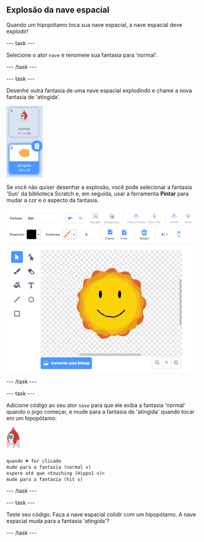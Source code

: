## Explosão da nave espacial

Quando um hipopótamo toca sua nave espacial, a nave espacial deve explodir!

\--- task \---

Selecione o ator `nave` e renomeie sua fantasia para 'normal'.

\--- /task \---

\--- task \---

Desenhe outra fantasia de uma nave espacial explodindo e chame a nova fantasia de 'atingida'.

![captura de tela](images/invaders-spaceship-costumes.png)

Se você não quiser desenhar a explosão, você pode selecionar a fantasia 'Sun' da biblioteca Scratch e, em seguida, usar a ferramenta **Pintar** para mudar a cor e o aspecto da fantasia.

![captura de tela](images/invaders-sun.png)

\--- /task \---

\--- task \---

Adicione código ao seu ator `nave` para que ele exiba a fantasia 'normal' quando o jogo começar, e mude para a fantasia de 'atingida' quando tocar em um hipopótamo:

![ator foguete](images/rocket-sprite.png)

```blocks3
quando ⚑ for clicado
mude para a fantasia (normal v)
espere até que <touching (Hippo1 v)>
mude para a fantasia (hit v)
```

\--- /task \---

\--- task \---

Teste seu código. Faça a nave espacial colidir com um hipopótamo. A nave espacial muda para a fantasia 'atingida'?

\--- /task \---
